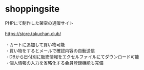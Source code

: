 # shoppingsite

PHPにて制作した架空の通販サイト<br><br>
https://store.takuchan.club/<br><br>
・カートに追加して買い物可能<br>
・買い物をするとメールで確認内容の自動送信<br>
・DBから日付別に販売情報をエクセルファイルにてダウンロード可能<br>
・個人情報の入力を省略化する会員登録機能も完備<br>
